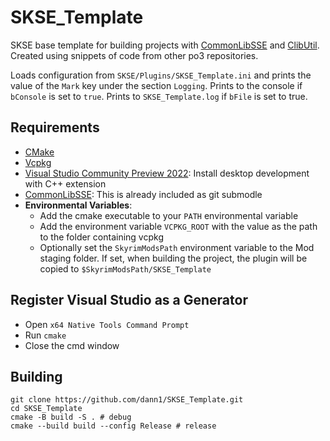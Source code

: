 # SKSE_Template

SKSE base template for building projects with [CommonLibSSE](https://github.com/dann1/CommonLibSSE/tree/dev) and [ClibUtil](https://github.com/powerof3/CLibUtil). Created using snippets of code from other po3 repositories.

Loads configuration from `SKSE/Plugins/SKSE_Template.ini` and prints the value of the `Mark` key under the section `Logging`. Prints to the console if `bConsole` is set to `true`. Prints to `SKSE_Template.log` if `bFile` is set to true.

## Requirements

* [CMake](https://cmake.org/)
* [Vcpkg](https://github.com/microsoft/vcpkg)
* [Visual Studio Community Preview 2022](https://visualstudio.microsoft.com/): Install desktop development with C++ extension
* [CommonLibSSE](https://github.com/dann1/CommonLibSSE/tree/dev): This is already included as git submodle
* **Environmental Variables**:
  * Add the cmake executable to your `PATH` environmental variable
  * Add the environment variable `VCPKG_ROOT` with the value as the path to the folder containing vcpkg
  * Optionally set the `SkyrimModsPath` environment variable to the Mod staging folder. If set, when building the project, the plugin will be copied to `$SkyrimModsPath/SKSE_Template`

## Register Visual Studio as a Generator

* Open `x64 Native Tools Command Prompt`
* Run `cmake`
* Close the cmd window

## Building

```pwsh
git clone https://github.com/dann1/SKSE_Template.git
cd SKSE_Template
cmake -B build -S . # debug
cmake --build build --config Release # release
```

